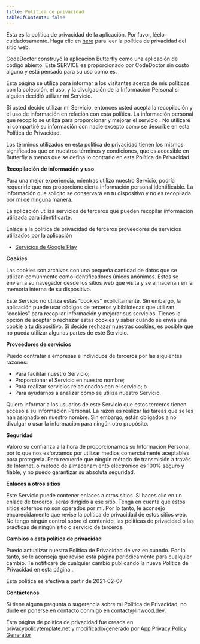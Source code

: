 ```yaml
---
title: Política de privacidad
tableOfContents: false
---
```


Esta es la política de privacidad de la aplicación. Por favor, léelo cuidadosamente.
Haga clic en [here](https://go.linwood.dev/privacypolicy) para leer la política de privacidad del sitio web.

CodeDoctor construyó la aplicación Butterfly como una aplicación de código abierto. Este SERVICE es proporcionado por CodeDoctor sin costo alguno y está pensado para su uso como es.

Esta página se utiliza para informar a los visitantes acerca de mis políticas con la colección, el uso, y la divulgación de la Información Personal si alguien decidió utilizar mi Servicio.

Si usted decide utilizar mi Servicio, entonces usted acepta la recopilación y el uso de información en relación con esta política. La información personal que recopilo se utiliza para proporcionar y mejorar el servicio . No utilizaré ni compartiré su información con nadie excepto como se describe en esta Política de Privacidad.

Los términos utilizados en esta política de privacidad tienen los mismos significados que en nuestros términos y condiciones, que es accesible en Butterfly a menos que se defina lo contrario en esta Política de Privacidad.

**Recopilación de información y uso**

Para una mejor experiencia, mientras utilizo nuestro Servicio, podría requerirle que nos proporcione cierta información personal identificable. La información que solicito se conservará en tu dispositivo y no es recopilada por mí de ninguna manera.

La aplicación utiliza servicios de terceros que pueden recopilar información utilizada para identificarte.

Enlace a la política de privacidad de terceros proveedores de servicios utilizados por la aplicación

- [Servicios de Google Play](https://www.google.com/policies/privacy/)

**Cookies**

Las cookies son archivos con una pequeña cantidad de datos que se utilizan comúnmente como identificadores únicos anónimos. Estos se envían a su navegador desde los sitios web que visita y se almacenan en la memoria interna de su dispositivo.

Este Servicio no utiliza estas “cookies” explícitamente. Sin embargo, la aplicación puede usar códigos de terceros y bibliotecas que utilizan “cookies” para recopilar información y mejorar sus servicios. Tienes la opción de aceptar o rechazar estas cookies y saber cuándo se envía una cookie a tu dispositivo. Si decide rechazar nuestras cookies, es posible que no pueda utilizar algunas partes de este Servicio.

**Proveedores de servicios**

Puedo contratar a empresas e individuos de terceros por las siguientes razones:

- Para facilitar nuestro Servicio;
- Proporcionar el Servicio en nuestro nombre;
- Para realizar servicios relacionados con el servicio; o
- Para ayudarnos a analizar cómo se utiliza nuestro Servicio.

Quiero informar a los usuarios de este Servicio que estos terceros tienen acceso a su Información Personal. La razón es realizar las tareas que se les han asignado en nuestro nombre. Sin embargo, están obligados a no divulgar o usar la información para ningún otro propósito.

**Seguridad**

Valoro su confianza a la hora de proporcionarnos su Información Personal, por lo que nos esforzamos por utilizar medios comercialmente aceptables para protegerla. Pero recuerde que ningún método de transmisión a través de Internet, o método de almacenamiento electrónico es 100% seguro y fiable, y no puedo garantizar su absoluta seguridad.

**Enlaces a otros sitios**

Este Servicio puede contener enlaces a otros sitios. Si haces clic en un enlace de terceros, serás dirigido a ese sitio. Tenga en cuenta que estos sitios externos no son operados por mí. Por lo tanto, le aconsejo encarecidamente que revise la política de privacidad de estos sitios web. No tengo ningún control sobre el contenido, las políticas de privacidad o las prácticas de ningún sitio o servicio de terceros.

**Cambios a esta política de privacidad**

Puedo actualizar nuestra Política de Privacidad de vez en cuando. Por lo tanto, se le aconseja que revise esta página periódicamente para cualquier cambio. Te notificaré de cualquier cambio publicando la nueva Política de Privacidad en esta página .

Esta política es efectiva a partir de 2021-02-07

**Contáctenos**

Si tiene alguna pregunta o sugerencia sobre mi Política de Privacidad, no dude en ponerse en contacto conmigo en contact@linwood.dev.

Esta página de política de privacidad fue creada en [privacypolicytemplate.net](https://privacypolicytemplate.net) y modificado/generado
por [App Privacy Policy Generator](https://app-privacy-policy-generator.nisrulz.com/)

